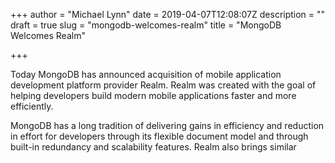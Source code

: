 +++
author = "Michael Lynn"
date = 2019-04-07T12:08:07Z
description = ""
draft = true
slug = "mongodb-welcomes-realm"
title = "MongoDB Welcomes Realm"

+++

Today MongoDB has announced acquisition of mobile application development platform provider Realm. Realm was created with the goal of helping developers build modern mobile applications faster and more efficiently.

MongoDB has a long tradition of delivering gains in efficiency and reduction in effort for developers through its flexible document model and through built-in redundancy and scalability features. Realm also brings similar

